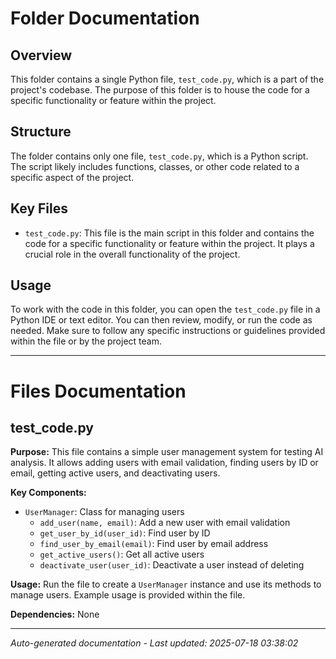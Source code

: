 # Folder Documentation

## Overview
This folder contains a single Python file, `test_code.py`, which is a part of the project's codebase. The purpose of this folder is to house the code for a specific functionality or feature within the project.

## Structure
The folder contains only one file, `test_code.py`, which is a Python script. The script likely includes functions, classes, or other code related to a specific aspect of the project.

## Key Files
- `test_code.py`: This file is the main script in this folder and contains the code for a specific functionality or feature within the project. It plays a crucial role in the overall functionality of the project.

## Usage
To work with the code in this folder, you can open the `test_code.py` file in a Python IDE or text editor. You can then review, modify, or run the code as needed. Make sure to follow any specific instructions or guidelines provided within the file or by the project team.

---

# Files Documentation

## test_code.py

**Purpose:** This file contains a simple user management system for testing AI analysis. It allows adding users with email validation, finding users by ID or email, getting active users, and deactivating users.

**Key Components:**
- `UserManager`: Class for managing users
  - `add_user(name, email)`: Add a new user with email validation
  - `get_user_by_id(user_id)`: Find user by ID
  - `find_user_by_email(email)`: Find user by email address
  - `get_active_users()`: Get all active users
  - `deactivate_user(user_id)`: Deactivate a user instead of deleting

**Usage:** Run the file to create a `UserManager` instance and use its methods to manage users. Example usage is provided within the file.

**Dependencies:** None

---
*Auto-generated documentation - Last updated: 2025-07-18 03:38:02*
